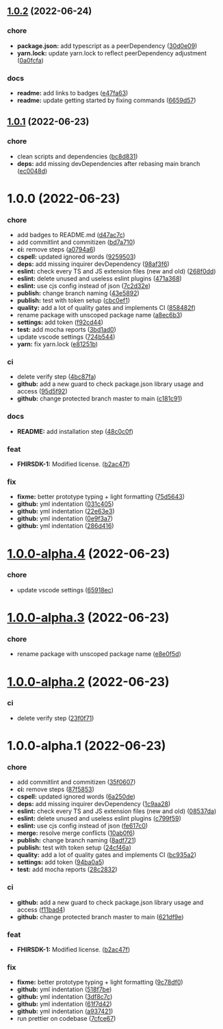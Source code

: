 ## [1.0.2](https://github.com/honestica/typeguard/compare/v1.0.1...v1.0.2) (2022-06-24)


### chore

* **package.json:** add typescript as a peerDependency ([30d0e09](https://github.com/honestica/typeguard/commit/30d0e0971bd6532ace3570c1172255152d87e558))
* **yarn.lock:** update yarn.lock to reflect peerDependency adjustment ([0a0fcfa](https://github.com/honestica/typeguard/commit/0a0fcfa24fe7f06a7cf09c2dea5e5cbd5b4f18bb))


### docs

* **readme:** add links to badges ([e47fa63](https://github.com/honestica/typeguard/commit/e47fa6360e791a0a609baa4e3cfba0cee1fdaff2))
* **readme:** update getting started by fixing commands ([6659d57](https://github.com/honestica/typeguard/commit/6659d572a98bc86fabdfe7940a1b95fb7825da8c))

## [1.0.1](https://github.com/honestica/typeguard/compare/v1.0.0...v1.0.1) (2022-06-23)


### chore

* clean scripts and dependencies ([bc8d831](https://github.com/honestica/typeguard/commit/bc8d831e9f33821d07238621b69c91fd73cd7072))
* **deps:** add missing devDependencies after rebasing main branch ([ec0048d](https://github.com/honestica/typeguard/commit/ec0048d7464963dc754db65a1b3fe381ee75cb4b))

# 1.0.0 (2022-06-23)


### chore

* add badges to README.md ([d47ac7c](https://github.com/honestica/typeguard/commit/d47ac7c513ea94ccb64d9cdc6b095f02295008ca))
* add commitlint and commitizen ([bd7a710](https://github.com/honestica/typeguard/commit/bd7a710a74937950ff9c8362a5722bdfc136bdc1))
* **ci:** remove steps ([a0794a6](https://github.com/honestica/typeguard/commit/a0794a6dc3c2363eb16a6d5647224ab4c1f091b5))
* **cspell:** updated ignored words ([9259503](https://github.com/honestica/typeguard/commit/9259503748df31090a78d091231b5ab2716c50fc))
* **deps:** add missing inquirer devDependency ([98af3f6](https://github.com/honestica/typeguard/commit/98af3f6216c9c70ac759c6a64548f61981a971ee))
* **eslint:** check every TS and JS extension files (new and old) ([268f0dd](https://github.com/honestica/typeguard/commit/268f0ddc1bcda4ac44a9aa11d7122749c78479dd))
* **eslint:** delete unused and useless eslint plugins ([471a368](https://github.com/honestica/typeguard/commit/471a36886b29eeee2987ff2e031141e9071ea02e))
* **eslint:** use cjs config instead of json ([7c2d32e](https://github.com/honestica/typeguard/commit/7c2d32e615f3ce49ecf26491f270ffb4646340e8))
* **publish:** change branch naming ([43e5892](https://github.com/honestica/typeguard/commit/43e589232aaf803a54b2b1f914c099f4ff4690ac))
* **publish:** test with token setup ([cbc0ef1](https://github.com/honestica/typeguard/commit/cbc0ef18a0012cce22ef027b7df9cb961c88978d))
* **quality:** add a lot of quality gates and implements CI ([858482f](https://github.com/honestica/typeguard/commit/858482f0f84d8f5dd528386de53579999ae14c58))
* rename package with unscoped package name ([a8ec6b3](https://github.com/honestica/typeguard/commit/a8ec6b3af30de32f462bec19c8409a33b253a307))
* **settings:** add token ([f92cd44](https://github.com/honestica/typeguard/commit/f92cd4450bcfeb7d8597b06c0b4864678c748cdb))
* **test:** add mocha reports ([3bd1ad0](https://github.com/honestica/typeguard/commit/3bd1ad0458d70356da9c216063069288a3d7969d))
* update vscode settings ([724b544](https://github.com/honestica/typeguard/commit/724b54438c6aa80f53e9deda6beb77b0517d90a0))
* **yarn:** fix yarn.lock ([e81251b](https://github.com/honestica/typeguard/commit/e81251b8502b7fb8b7d6d132fd595ea01f95c048))


### ci

* delete verify step ([4bc87fa](https://github.com/honestica/typeguard/commit/4bc87fae05396e79e3eda1730ec02f20770d2940))
* **github:** add a new guard to check package.json library usage and access ([95d5f92](https://github.com/honestica/typeguard/commit/95d5f92a0777ad86b17214b768465e0c2c935165))
* **github:** change protected branch master to main ([c181c91](https://github.com/honestica/typeguard/commit/c181c91d3baa4f9bad4be2f1f48ba658b54489be))


### docs

* **README:** add installation step ([48c0c0f](https://github.com/honestica/typeguard/commit/48c0c0f72bcd7e88ec48765dd6abdcac09669c22))


### feat

* **FHIRSDK-1:** Modified license. ([b2ac47f](https://github.com/honestica/typeguard/commit/b2ac47fcc286626b7ab9a0df1075546667410fca))


### fix

* **fixme:** better prototype typing + light formatting ([75d5643](https://github.com/honestica/typeguard/commit/75d5643f6812b74e5e7da468e9856eadabff54fa))
* **github:** yml indentation ([031c405](https://github.com/honestica/typeguard/commit/031c4054de53998a74339aa6b63c2124442de1fa))
* **github:** yml indentation ([22e63e3](https://github.com/honestica/typeguard/commit/22e63e368c77b2ae735ee01d736958093a85ab46))
* **github:** yml indentation ([0e9f3a7](https://github.com/honestica/typeguard/commit/0e9f3a7ba1e8f84bdf4b3300f5416f9b3b9a2571))
* **github:** yml indentation ([286d416](https://github.com/honestica/typeguard/commit/286d41627f10fac9f6aac0b1f52d6dffa2c070b8))

# [1.0.0-alpha.4](https://github.com/honestica/typeguard/compare/v1.0.0-alpha.3...v1.0.0-alpha.4) (2022-06-23)


### chore

* update vscode settings ([65918ec](https://github.com/honestica/typeguard/commit/65918ec51765d6d5ef83b72bd5fdbd572cbbe4d0))

# [1.0.0-alpha.3](https://github.com/honestica/typeguard/compare/v1.0.0-alpha.2...v1.0.0-alpha.3) (2022-06-23)


### chore

* rename package with unscoped package name ([e8e0f5d](https://github.com/honestica/typeguard/commit/e8e0f5d59eb5ba78cd0145f77d8743030711b144))

# [1.0.0-alpha.2](https://github.com/honestica/typeguard/compare/v1.0.0-alpha.1...v1.0.0-alpha.2) (2022-06-23)


### ci

* delete verify step ([23f0f71](https://github.com/honestica/typeguard/commit/23f0f7141b4622439395af3a2b3ac734714412cc))

# 1.0.0-alpha.1 (2022-06-23)


### chore

* add commitlint and commitizen ([35f0607](https://github.com/honestica/typeguard/commit/35f06072fc4e002d8c1fea7b5f941933a8d9c39d))
* **ci:** remove steps ([87f5853](https://github.com/honestica/typeguard/commit/87f5853df0de54a761179e1d76c3ce5ede9d0aaa))
* **cspell:** updated ignored words ([6a250de](https://github.com/honestica/typeguard/commit/6a250de022a4adb88feab24ad8f5802d2cc78ecd))
* **deps:** add missing inquirer devDependency ([1c9aa28](https://github.com/honestica/typeguard/commit/1c9aa2877e3fa18ff1d1795198163b6bb00a2a59))
* **eslint:** check every TS and JS extension files (new and old) ([08537da](https://github.com/honestica/typeguard/commit/08537dacec2cf4279b43d27f35bdce9fb8743a67))
* **eslint:** delete unused and useless eslint plugins ([c799f59](https://github.com/honestica/typeguard/commit/c799f594017e4794890a3381c70669bdf84c73bd))
* **eslint:** use cjs config instead of json ([fe617c0](https://github.com/honestica/typeguard/commit/fe617c089970d325f36cf447b9c8944a164b0417))
* **merge:** resolve merge conflicts ([10ab0f6](https://github.com/honestica/typeguard/commit/10ab0f6edff147482564b642efce0d4ffa1dcc59))
* **publish:** change branch naming ([8adf721](https://github.com/honestica/typeguard/commit/8adf721d0b0f99ff6abbb37d596d9a907a9c02b7))
* **publish:** test with token setup ([24cf46a](https://github.com/honestica/typeguard/commit/24cf46aec5da36c31779676b4449cb45633dcfdf))
* **quality:** add a lot of quality gates and implements CI ([bc935a2](https://github.com/honestica/typeguard/commit/bc935a20ef513a61d8eefb8a7e5433c1fd93d5d6))
* **settings:** add token ([94ba0a5](https://github.com/honestica/typeguard/commit/94ba0a58b3c90fa76644bb713ffa4bf27d77cc2f))
* **test:** add mocha reports ([28c2832](https://github.com/honestica/typeguard/commit/28c283281859a9548cbcf5f49ff7a9a6b83c512c))


### ci

* **github:** add a new guard to check package.json library usage and access ([f11bad4](https://github.com/honestica/typeguard/commit/f11bad41cb3b52468e8c7c9011ed15c790788769))
* **github:** change protected branch master to main ([621df9e](https://github.com/honestica/typeguard/commit/621df9efbe573e8ea853e049b6e13e1c7decc2e3))


### feat

* **FHIRSDK-1:** Modified license. ([b2ac47f](https://github.com/honestica/typeguard/commit/b2ac47fcc286626b7ab9a0df1075546667410fca))


### fix

* **fixme:** better prototype typing + light formatting ([9c78df0](https://github.com/honestica/typeguard/commit/9c78df0de7edfafe1ce8b37c3703d0bfc6c84a60))
* **github:** yml indentation ([518f7be](https://github.com/honestica/typeguard/commit/518f7be9218d1665f13dca382c0110c04dee2703))
* **github:** yml indentation ([3df8c7c](https://github.com/honestica/typeguard/commit/3df8c7cd1655e2948a9a35469762683f6585d29f))
* **github:** yml indentation ([61f7d42](https://github.com/honestica/typeguard/commit/61f7d42469f7290da86e5322b8848a076a8f700f))
* **github:** yml indentation ([a937421](https://github.com/honestica/typeguard/commit/a93742123ed4ed834a1a576d434fcb0939e2032f))
* run prettier on codebase ([7cfce67](https://github.com/honestica/typeguard/commit/7cfce67d359bda694794c258b72e52685f3ca844))
